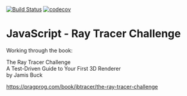 [![Build Status](https://travis-ci.com/jarrodconnolly/js-rtc.svg?branch=master)](https://travis-ci.com/jarrodconnolly/js-rtc)
[![codecov](https://codecov.io/gh/jarrodconnolly/js-rtc/branch/master/graph/badge.svg)](https://codecov.io/gh/jarrodconnolly/js-rtc)

# JavaScript - Ray Tracer Challenge

Working through the book:

The Ray Tracer Challenge  
A Test-Driven Guide to Your First 3D Renderer  
by Jamis Buck  

https://pragprog.com/book/jbtracer/the-ray-tracer-challenge
